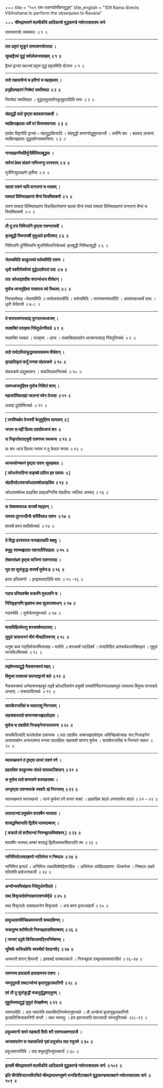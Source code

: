 +++
title = "१०९ राम-रावणयोर्भीषणयुद्धम्"
title_english = "109 Rama directs Vibhishana to perform the obsequies to Ravana"

+++
**श्रीमद्रामायणे वाल्मीकीये आदिकाव्ये युद्धकाण्डे नवोत्तरशततमः सर्गः**

रामरावणयोः समसमरः ॥ १ ॥

****

**ततः प्रवृत्तं सुक्रूरं रामरावणयोस्तदा ।**

**सुमहद्वैरथं युद्धं सर्वलोकभयावहम् ॥ १ ॥**

द्वैरथं द्वाभ्यां रथाभ्यां प्रवृत्तं युद्धं प्रवृत्तमिति योजना ॥ १ ॥

****

**ततो राक्षससैन्यं च हरीणां च महद्बलम् ।**

**प्रगृहीतमहरणं निश्रेष्टं समतिष्ठत ॥ २ ॥**

निश्चेष्टं समतिष्ठत । युद्धाद्भुतदर्शनकुतूहलादिति भावः ॥ २ ॥

****

**संप्रयुद्धौ ततो दृष्ट्वा बलवन्नरराक्षसौ ।**

**व्याक्षिप्तहृदयाः सर्वे परं विस्मयमागताः ॥ ३ ॥**

एतदेव विवृणोति द्वाभ्यां – संप्रयुद्धावित्यादि । संप्रयुद्धौ सम्यग्योद्धुमुपक्रान्तौ । कर्मणि क्तः । बलवत् अत्यन्तं व्याक्षिप्तहृदयाः युद्धदर्शनसक्तचित्ताः ॥ ३ ॥

****

**नानाप्रहरणैर्व्यग्रैर्भुजैर्विस्मितबुद्धयः ।**

**सर्पन्तं प्रेक्ष्य संग्रामं नाभिजग्मुः परस्परम् ॥ ४ ॥**

भुजैरित्युपलक्षणे तृतीया ॥ ४ ॥

****

**रक्षसां रावणं चापि वानराणां च राघवम् ।**

**पश्यतां विस्मिताक्षाणां सैन्यं चित्रमिवाबभौ ॥ ५ ॥**

रावणं पश्यतां विस्मिताक्षाणां विकसितनेत्राणां रक्षसां सैन्यं राघवं पश्यतां विस्मिताक्षाणां वानराणां सैन्यं च चित्रमिवाबभौ ॥ ५ ॥

****

**तौ तु तत्र निमित्तानि दृष्ट्वा रावणराघवौ ।**

**कृतबुद्धी स्थिरामर्षौ युयुधाते ह्यभीतवत् ॥ ६ ॥**

निमित्तानि दुर्निमित्तानि शुभनिमित्तानिचेत्यर्थः कृतबुद्धी निश्चितबुद्धी ॥ ६ ॥

****

**जेतव्यमिति काकुत्स्थो मर्तव्यमिति रावणः ।**

**धृतौ स्ववीर्यसर्वस्वं युद्धेऽदर्शयतां तदा ॥ ७ ॥**

**ततः क्रोधाद्दशग्रीवः शरान्संधाय वीर्यवान् ।**

**मुमोच ध्वजमुद्दिश्य राघवस्य रथे स्थितम् ॥ ८ ॥**

निश्चयमेवाह -जेतव्यमिति ॥ जयोवश्यंभावीति । मर्तव्यमिति । मरणमवश्यंभावीति । आवश्यकत्वार्थे तव्यः । धृतौ धैर्यवन्तौ ॥ ७-८ ॥

****

**ते शरास्तमनासाद्य पुरन्दररथध्वजम् ।**

**रथशक्तिं परामृश्य निपेतुर्धरणीतले ॥ ९ ॥**

रथशक्तिं रथबलं । परामृश्य । प्राप्य । रथशक्तिप्रघातेन ध्वजमनासाद्य निपेतुरित्यर्थः ॥ ९ ॥

****

**ततो रामोऽभिसंक्रुद्धश्चापमायम्य वीर्यवान् ।**

**कृतप्रतिकृतं कर्तुं मनसा संप्रचक्रमे ॥ १० ॥**

संप्रचक्रमे उद्युक्तवान् । संकल्पितवानित्यर्थः ॥ १० ॥

****

**रावणध्वजमुद्दिश्य मुमोच निशितं शरम् ।**

**महासर्पमिवासह्यं ज्वलन्तं स्वेन तेजसा ॥ ११ ॥**

असह्यं दुर्दर्शमित्यर्थः ॥ ११ ॥

****

**\[ रामश्चिक्षेप तेजस्वी केतुमुद्दिश्य सायकम् ॥ \]**

**जगाम स महीं छित्वा दशग्रीवध्वजं शरः ॥**

**स निकृत्तोपतद्भूमौ रावणस्य रथध्वजः ॥ १२ ॥**

सः शरः ध्वजं छित्त्वा जगाम न तु केवलं जगाम ॥ १२ ॥

****

**ध्वजस्योन्मथनं दृष्ट्वा रावणः सुमहाबलः ।**

**\[ क्रोधजेनाग्रिना सङ्ख्ये प्रदीप्त इव पावकः ॥ \]**

**संप्रदीप्तोऽभवत्क्रोधादमर्षात्प्रदहन्निव ॥ १३ ॥**

क्रोधादमर्षाच्च प्रदहन्निव प्रदहन्नग्निरिव संप्रदीप्तः ज्वलितः अभवत् ॥ १३ ॥

****

**स रोषवशमापन्नः शरवर्षं महद्वमन् ।**

**रामस्य तुरगान्दीप्तैः शरैर्विव्याध रावणः ॥ १४ ॥**

शरवर्षं वमन् वमन्निवेत्यर्थः ॥ १४ ॥

****

**ते विद्धा हरयस्तत्र नास्खलन्नापि बभ्रमुः ।**

**बभूवुः स्वस्थहृदयाः पद्मनालैरिवाहताः ॥ १५ ॥**

**तेषामसंभ्रमं दृष्ट्वा वाजिनां रावणस्तदा ।**

**भूय एव सुसंक्रुद्धः शरवर्षं मुमोच ह ॥ १६ ॥**

हरयः हरितवर्णाः । इन्द्राश्वत्वादिति भावः ॥ १५ -१६ ॥

****

**गदाच परिघाश्चैव चक्राणि मुसलानि च ।**

**गिरिशृङ्गाणि वृक्षांश्च तथा शूलपरश्वधान् ॥ १७ ॥**

गदाश्चेति । मुमोचेत्यनुषज्यते ॥ १७ ॥

****

**मायाविहितमेतत्तु शस्त्रवर्षमपातयत् ।**

**तुमुलं त्रासजननं भीमं भीमप्रतिस्वनम् ॥ १८ ॥**

धनुषा कथं गदादिमोचनमित्यत्राह – मायेति ॥ शस्त्रवर्षं गदादिवर्षं । मायाविहितं आश्चर्यकरशक्तिकृतं । तुमुलं नानाविधमित्यर्थः ॥ १८ ॥

****

**तद्वर्षमभवद्युद्धे नैकशस्त्रमयं महत् ।**

**विमुच्य राघवरथं समन्ताद्वानरे बले ॥ १९ ॥**

नैकशस्त्रमयं अनेकशस्त्रप्रचुरं तद्वर्षं क्रोधातिशयेन प्रयुक्तै रामशरैर्निवारणाल्लक्ष्यभूतं राघवरथं विमुच्य वानरबले अभवत् । तत्रापतदित्यर्थः ॥ १९ ॥

****

**सायकैरन्तरिक्षं च चकाराशु निरन्तरम् ।**

**सहस्रशस्ततो बाणानश्रान्तहृदयोद्यमः ।**

**मुमोच च दशग्रीवो निःसङ्गेनान्तरात्मना ॥ २० ॥**

सायकैरित्यादि सार्धश्लोक एकान्वयः ॥ ततः दशग्रीवः अश्रान्तहृदयोद्यमः अविच्छिन्नोत्साहः सन् निःसङ्गेन अव्यासक्तेन अन्तरात्मना मनसा उपलक्षितः सहस्रशो बाणान् मुमोच । सायकैरन्तरिक्षं च निरन्तरं चकार ॥ २० ॥

****

**व्यायच्छमानं तं दृष्ट्वा तत्परं रावणं रणे ।**

**प्रहसन्निव काकुत्स्थः संदधे सायकाञ्शितान् ॥ २१ ॥**

**स मुमोच ततो बाणान्रणे शतसहस्रशः ।**

**तान्दृष्ट्वा रावणश्चक्रे स्वशरैः खं निरन्तरम् ॥ २२ ॥**

व्यायच्छमानं व्यायच्छन्तं । यत्नं कुर्वन्तं रणे तत्परं सक्तं । प्रहसन्निव संदधे अनायासेन संदधे ॥ २१ – २२ ॥

****

**ततस्ताभ्यां प्रमुक्तेन शरवर्षेण भास्वता ।**

**शरबद्धमिवाभाति द्वितीयं भास्वदम्बरम् ।**

**\[ चक्राते तो शरौघाभ्यां निरुच्छ्रासमिवांबरम् \] ॥ २३ ॥**

शरवर्षेण भास्वत् अम्बरं शरबद्धं द्वितीयमम्बरमिवाभाति स्म ॥ २३ ॥

****

**नानिमित्तोऽभवद्बाणो नातिभेत्ता न निष्फलः ॥ २४ ॥**

नानिमित्त इत्यर्धं । अनिमित्तः लक्ष्यविशेषोद्देशरहितः । अतिभेत्ता अपेक्षितप्रमाणा -धिकभेत्ता । निष्फलः लक्ष्ये पतितोपि प्रयोजनाकारी ॥ २४ ॥

****

**अन्योन्यमभिसंहत्य निपेतुर्धरणीतले ।**

**तथा विसृजतोर्वाणान्रामरावणयोर्मृधे ॥ २५ ॥**

तथा विसृजतोः उक्तप्रकारेण विसृजतोः । अत्र बाणा इत्यध्याहार्यं ॥ २५ ॥

****

**प्रायुध्यतामविच्छिन्नमस्यन्तौ सव्यदक्षिणम् ।**

**चक्रतुश्च शरौघैस्तो निरुच्छ्वासमिवाम्बरम् ॥ २६ ॥**

**\[ नान्तरं ददृशे किंचित्पश्यद्भिरनिमेषणम् ।**

**भूमिष्ठैः कपिरक्षोभिः स्वस्थैर्वा देवदानवैः\] ॥ २७ ॥**

अस्यन्तौ शरान् क्षिपन्तौ । इवशब्दो वाक्यालंकारे । निरुच्छ्रासं उच्छ्रासावकाशरहितं ॥ २६-२७ ॥

****

**रावणस्य हयान्रामो हयान्रामस्य रावणः ।**

**जघ्नुतुस्तौ तथाऽन्योन्यं कृतानुकृतकारिणौ ॥ २८ ॥**

**एवं तौ तु सुसंक्रुद्धौ चक्रतुर्युद्धमद्भुतम् ।**

**मुहूर्तमभवद्युद्धं तुमुलं रोमहर्षणम् ॥ २९ ॥**

रावणस्येति । अत्र जघानेति वचनविपरिणामेनानुषज्यते । तौ अन्योन्यं कृतानुकृतकारिणौ कृतप्रतिक्रियाकारिणौ सन्तौ । तथा जघ्नतुः । हय इवान्यत्रापि सारथ्यादौ जघ्नतुरित्यर्थः ॥२८-२९ ॥

****

**प्रयुध्यमानौ समरे महाबलौ शितैः शरै रावणलक्ष्मणाग्रजौ ।**

**ध्वजावपातेन स राक्षसाधिपो भृशं प्रचुक्रोध तदा रघूत्तमे ॥ ३० ॥**

प्रयुध्यमानाविति । यदा बभूवतुरित्युपस्कार्यं ॥ ३० ॥

****

**इत्यार्षे श्रीमद्रामायणे वाल्मीकीये आदिकाव्ये युद्धकाण्डे नवोत्तरशततमः सर्गः ॥ १०९ ॥**

**इति श्रीगोविन्दराजविरचिते श्रीमद्रामायणभूषणे रत्नकिरीटाख्याने युद्धकाण्डव्याख्याने नवोत्तरशततमः सर्गः ॥ १०९ ॥**
